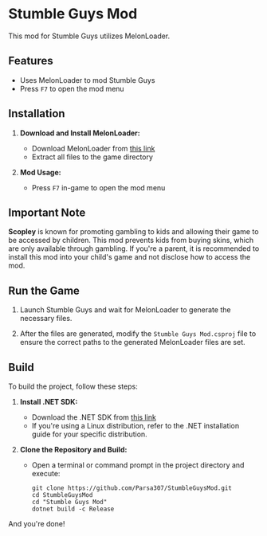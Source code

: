 # Stumble Guys Mod

This mod for Stumble Guys utilizes MelonLoader.

## Features

* Uses MelonLoader to mod Stumble Guys
* Press `F7` to open the mod menu

## Installation

1. **Download and Install MelonLoader:**
   - Download MelonLoader from [this link](https://github.com/LavaGang/MelonLoader/releases/latest/download/MelonLoader.x64.zip)
   - Extract all files to the game directory

2. **Mod Usage:**
   - Press `F7` in-game to open the mod menu

## Important Note

**Scopley** is known for promoting gambling to kids and allowing their game to be accessed by children. This mod prevents kids from buying skins, which are only available through gambling. If you're a parent, it is recommended to install this mod into your child's game and not disclose how to access the mod.

## Run the Game

1. Launch Stumble Guys and wait for MelonLoader to generate the necessary files.

2. After the files are generated, modify the `Stumble Guys Mod.csproj` file to ensure the correct paths to the generated MelonLoader files are set.

## Build

To build the project, follow these steps:

1. **Install .NET SDK:**
   - Download the .NET SDK from [this link](https://dotnet.microsoft.com/en-us/download/dotnet/thank-you/sdk-6.0.425-windows-x64-installer)
   - If you're using a Linux distribution, refer to the .NET installation guide for your specific distribution.

2. **Clone the Repository and Build:**
   - Open a terminal or command prompt in the project directory and execute:

     ```
     git clone https://github.com/Parsa307/StumbleGuysMod.git
     cd StumbleGuysMod
     cd "Stumble Guys Mod"
     dotnet build -c Release
     ```

And you're done!
